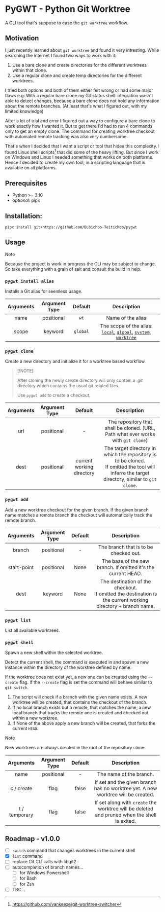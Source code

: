 # PyGWT - Python Git Worktree

A CLI tool that's suppose to ease the `git worktree` workflow.

## Motivation

I just recently learned about `git worktree`
and found it very intresting.
While searching the internet
I found two ways to work with it:

1. Use a bare clone and create directories for the different worktrees within that clone.
1. Use a regular clone and create temp directories for the different worktrees.

I tried both options
and both of them either felt wrong
or had some major flaws e.g:
With a regular bare clone
my Git status shell integration wasn't able to detect changes,
because a bare clone does not hold any information
about the remote branches.
(At least that's what I figured out, with my limited knowledge)

After a lot of trial and error I figured out a way
to configure a bare clone to work exactly how I wanted it.
But to get there I'd had to run 4 commands only to get an empty clone.
The command for creating worktree checkout
with automated remote tracking was also very cumbersome.

That's when I decided that I want a script or tool that hides this complexity.
I found Linux shell scripts[^1] that did some of the heavy lifting.
But since I work on Windows and Linux I needed something that works on both platforms.
Hence I decided to create my own tool,
in a scripting language that is available on all platforms.

## Prerequisites

- Python >= 3.10
- *optional*: pipx

## Installation:

```shell
pipx install git+https://github.com/Bubichoo-Teitichoo/pygwt
```

## Usage

> [!NOTE]
>
> Because the project is work in progress
> the CLI may be subject to change.
> So take everything with a grain of salt
> and consult the build in help.

### `pygwt install alias`

Installs a Git alias for seemless usage.

| Arguments | Argument Type | Default  |                                                     Description                                                      |
| :-------: | :-----------: | :------: | :------------------------------------------------------------------------------------------------------------------: |
|   name    |  positional   |   `wt`   |                                                  Name of the alias                                                   |
|   scope   |    keyword    | `global` | The scope of the alias: [`local`][gc-local], [`global`][gc-global], [`system`][gc-system], [`worktree`][gc-worktree] |

### `pygwt clone`

Create a new directory
and initialize it for a worktree based workflow.

> \[!NOTE\]
>
> After cloning the newly create directory will only contain a *.git* directory
> which contains the usual git related files.
>
> Use `pygwt add` to create a checkout.

| Arguments | Argument Type |          Default          |                                                                   Description                                                                   |
| :-------: | :-----------: | :-----------------------: | :---------------------------------------------------------------------------------------------------------------------------------------------: |
|    url    |  positional   |             -             |                                The repository that shall be cloned. (URL, Path what ever works with `git clone`)                                |
|   dest    |  positional   | current working directory | The target directory in which the repository is to be cloned.<br>If omitted the tool will inferre the target directory, similar to `git clone`. |

### `pygwt add`

Add a new worktree checkout for the given branch.
If the given branch name matches a remote branch
the checkout will automatically track the remote branch.

|  Arguments  | Argument Type | Default |                                                  Description                                                   |
| :---------: | :-----------: | :-----: | :------------------------------------------------------------------------------------------------------------: |
|   branch    |  positional   |    -    |                                     The branch that is to be checked out.                                      |
| start-point |  positional   |  None   |                         The base of the new branch. If omitted it's the current HEAD.                          |
|    dest     |    keyword    |  None   | The destination of the checkout.<br>If omitted the destination is the current working directory + branch name. |

### `pygwt list`

List all available worktrees.

### `pygwt shell`

Spawn a new shell within the selected worktree.

Detect the current shell,
the command is executed in
and spawn a new instance within the directory
of the worktree defined by name.

If the worktree does not exist yet,
a new one can be created using the `--create` flag.
If the `--create` flag is set
the command will behave similar to `git switch`.

1. The script will check if a branch with the given name exists.
    A new worktree will be created, that contains the checkout of the branch.
1. If no local branch exists but a remote, that matches the name,
    a new local branch that tracks the remote one is created
    and checked out within a new worktree.
1. If None of the above apply a new branch will be created,
    that forks the current `HEAD`.

> [!NOTE]
> New worktrees are always created in the root of the repository clone.

|  Arguments  | Argument Type | Default |                                                  Description                                                   |
| :---------: | :-----------: | :-----: | :------------------------------------------------------------------------------------------------------------: |
|    name     |   positional  |    -    | The name of the branch. |
|  c / create |     flag      |  false  | If set and the given branch has no worktree yet. A new worktree will be created. |
|  t / temporary | flag | false | If set along with `create` the worktree will be deleted and pruned when the shell is exited. |

## Roadmap - v1.0.0

- [ ] `switch` command that changes worktrees in the current shell
- [x] `list` command
- [ ] replace Git CLI calls with libgit2
- [ ] autocompletion of branch names...
    - [ ] for Windows Powershell
    - [ ] for Bash
    - [ ] for Zsh
- [ ] TBC...

[gc-global]: https://git-scm.com/docs/git-config#Documentation/git-config.txt---global
[gc-local]: https://git-scm.com/docs/git-config#Documentation/git-config.txt---local
[gc-system]: https://git-scm.com/docs/git-config#Documentation/git-config.txt---system
[gc-worktree]: https://git-scm.com/docs/git-config#Documentation/git-config.txt---worktree
[^1]: https://github.com/yankeexe/git-worktree-switcher
